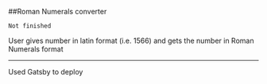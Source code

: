 ##Roman Numerals converter 

```Not finished```

User gives number in latin format (i.e. 1566) and gets the number in Roman Numerals format
___

Used Gatsby to deploy
